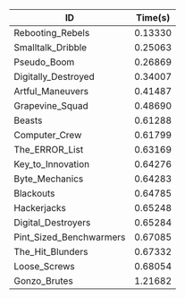 |ID|Time(s)|
|-|-|
|Rebooting_Rebels|0.13330|
|Smalltalk_Dribble|0.25063|
|Pseudo_Boom|0.26869|
|Digitally_Destroyed|0.34007|
|Artful_Maneuvers|0.41487|
|Grapevine_Squad|0.48690|
|Beasts|0.61288|
|Computer_Crew|0.61799|
|The_ERROR_List|0.63169|
|Key_to_Innovation|0.64276|
|Byte_Mechanics|0.64283|
|Blackouts|0.64785|
|Hackerjacks|0.65248|
|Digital_Destroyers|0.65284|
|Pint_Sized_Benchwarmers|0.67085|
|The_Hit_Blunders|0.67332|
|Loose_Screws|0.68054|
|Gonzo_Brutes|1.21682|
